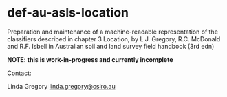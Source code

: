# def-au-asls-location
Preparation and maintenance of a machine-readable representation of the classifiers described in chapter 3 Location, by L.J. Gregory, R.C. McDonald and R.F. Isbell in Australian soil and land survey field handbook (3rd edn)

**NOTE: this is work-in-progress and currently incomplete**

Contact: 

Linda Gregory
linda.gregory@csiro.au 
